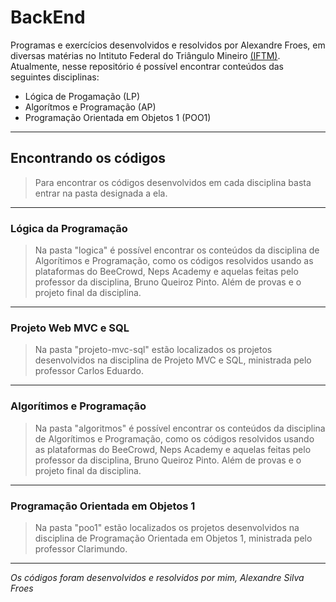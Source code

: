 # BackEnd
Programas e exercícios desenvolvidos e resolvidos por Alexandre Froes, em diversas matérias no Intituto Federal do Triângulo Mineiro [(IFTM)](https://iftm.edu.br/). Atualmente, nesse repositório é possível encontrar conteúdos das seguintes disciplinas:

- Lógica de Progamação (LP)
- Algorítmos e Programação (AP)
- Programação Orientada em Objetos 1 (POO1)

___

## Encontrando os códigos

> Para encontrar os códigos desenvolvidos em cada disciplina basta entrar na pasta designada a ela.

___

### Lógica da Programação

> Na pasta "logica" é possível encontrar os conteúdos da disciplina de Algorítimos e Programação, como os códigos resolvidos usando as plataformas do BeeCrowd, Neps Academy e aquelas feitas pelo professor da disciplina, Bruno Queiroz Pinto. Além de provas e o projeto final da disciplina.

___

### Projeto Web MVC e SQL 

> Na pasta "projeto-mvc-sql" estão localizados os projetos desenvolvidos na disciplina de Projeto MVC e SQL, ministrada pelo professor Carlos Eduardo.

___

### Algorítimos e Programação

> Na pasta "algoritmos" é possível encontrar os conteúdos da disciplina de Algorítimos e Programação, como os códigos resolvidos usando as plataformas do BeeCrowd, Neps Academy e aquelas feitas pelo professor da disciplina, Bruno Queiroz Pinto. Além de provas e o projeto final da disciplina.

___

### Programação Orientada em Objetos 1

> Na pasta "poo1" estão localizados os projetos desenvolvidos na disciplina de Programação Orientada em Objetos 1, ministrada pelo professor Clarimundo.

___

*Os códigos foram desenvolvidos e resolvidos por mim, Alexandre Silva Froes*